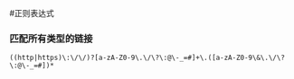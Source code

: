 #正则表达式

### 匹配所有类型的链接

```
((http|https)\:\/\/)?[a-zA-Z0-9\.\/\?\:@\-_=#]+\.([a-zA-Z0-9\&\.\/\?\:@\-_=#])*
```